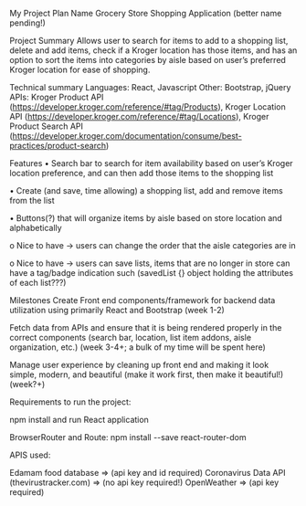 My Project Plan Name
Grocery Store Shopping Application (better name pending!)

Project Summary
Allows user to search for items to add to a shopping list, delete and add items, check if a Kroger location has those items, and has an option to sort the items into categories by aisle based on user’s preferred Kroger location for ease of shopping.

Technical summary
Languages: React, Javascript Other: Bootstrap, jQuery APIs: Kroger Product API (https://developer.kroger.com/reference/#tag/Products), Kroger Location API (https://developer.kroger.com/reference/#tag/Locations), Kroger Product Search API (https://developer.kroger.com/documentation/consume/best-practices/product-search)

Features
• Search bar to search for item availability based on user’s Kroger location preference, and can then add those items to the shopping list

• Create (and save, time allowing) a shopping list, add and remove items from the list

• Buttons(?) that will organize items by aisle based on store location and alphabetically

o Nice to have -> users can change the order that the aisle categories are in

o Nice to have -> users can save lists, items that are no longer in store can have a tag/badge indication such (savedList {} object holding the attributes of each list???)

Milestones
Create Front end components/framework for backend data utilization using primarily React and Bootstrap (week 1-2)

Fetch data from APIs and ensure that it is being rendered properly in the correct components (search bar, location, list item addons, aisle organization, etc.) (week 3-4+; a bulk of my time will be spent here)

Manage user experience by cleaning up front end and making it look simple, modern, and beautiful (make it work first, then make it beautiful!) (week?+)

Requirements to run the project:

npm install and run React application

BrowserRouter and Route: npm install --save react-router-dom

APIS used:

Edamam food database => (api key and id required)
Coronavirus Data API (thevirustracker.com) => (no api key required!)
OpenWeather => (api key required)
